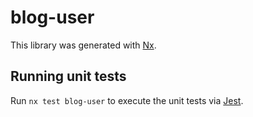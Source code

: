 # blog-user

This library was generated with [Nx](https://nx.dev).

## Running unit tests

Run `nx test blog-user` to execute the unit tests via [Jest](https://jestjs.io).
